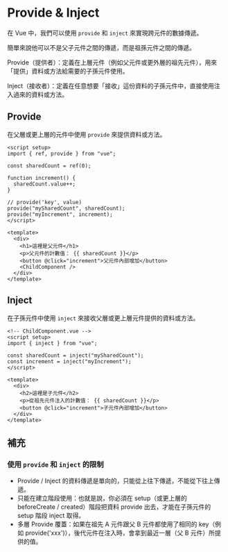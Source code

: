 # Provide & Inject

在 Vue 中，我們可以使用 `provide` 和 `inject` 來實現跨元件的數據傳遞。

簡單來說他可以不是父子元件之間的傳遞，而是祖孫元件之間的傳遞。

Provide（提供者）：定義在上層元件（例如父元件或更外層的祖先元件），用來「提供」資料或方法給需要的子孫元件使用。

Inject（接收者）：定義在任意想要「接收」這份資料的子孫元件中，直接使用注入過來的資料或方法。

## Provide

在父層或更上層的元件中使用 `provide` 來提供資料或方法。

```vue
<script setup>
import { ref, provide } from "vue";

const sharedCount = ref(0);

function increment() {
  sharedCount.value++;
}

// provide('key', value)
provide("mySharedCount", sharedCount);
provide("myIncrement", increment);
</script>

<template>
  <div>
    <h1>這裡是父元件</h1>
    <p>父元件的計數值： {{ sharedCount }}</p>
    <button @click="increment">父元件內部增加</button>
    <ChildComponent />
  </div>
</template>
```

## Inject

在子孫元件中使用 `inject` 來接收父層或更上層元件提供的資料或方法。

```vue
<!-- ChildComponent.vue -->
<script setup>
import { inject } from "vue";

const sharedCount = inject("mySharedCount");
const increment = inject("myIncrement");
</script>

<template>
  <div>
    <h2>這裡是子元件</h2>
    <p>從祖先元件注入的計數值： {{ sharedCount }}</p>
    <button @click="increment">子元件內部增加</button>
  </div>
</template>
```

## 補充

### 使用 `provide` 和 `inject` 的限制

- Provide / Inject 的資料傳遞是單向的，只能從上往下傳遞，不能從下往上傳遞。
- 只能在建立階段使用：也就是說，你必須在 setup（或更上層的 beforeCreate / created）階段把資料 provide 出去，才能在子孫元件的 setup 階段 inject 取得。
- 多層 Provide 覆蓋：如果在祖先 A 元件跟父 B 元件都使用了相同的 key（例如 provide('xxx')），後代元件在注入時，會拿到最近一層（父 B 元件）所提供的值。

